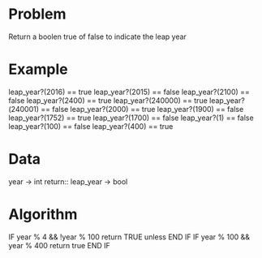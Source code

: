 # Problem
Return a boolen true of false to indicate the leap year

# Example
leap_year?(2016) == true
leap_year?(2015) == false
leap_year?(2100) == false
leap_year?(2400) == true
leap_year?(240000) == true
leap_year?(240001) == false
leap_year?(2000) == true
leap_year?(1900) == false
leap_year?(1752) == true
leap_year?(1700) == false
leap_year?(1) == false
leap_year?(100) == false
leap_year?(400) == true

# Data
year -> int
return:: leap_year -> bool

# Algorithm
IF year % 4 && !year % 100
  return TRUE unless 
END IF
IF year % 100 && year % 400
  return true
END IF

